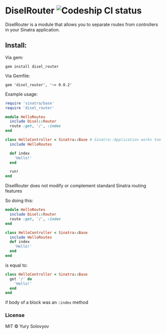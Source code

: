 # DiselRouter ![Codeship CI status](https://codeship.com/projects/02d1c690-fdb4-0133-d27c-367994a53831/status?branch=master)

DiselRouter is a module that allows you to separate routes from controllers in
your Sinatra application.

## Install:
Via gem:
```
gem install disel_router
```
Via Gemfile:
```
gem 'disel_router', '~> 0.0.2'
```

Example usage:
```ruby
require 'sinatra/base'
require 'disel_router'

module HelloRoutes
  include Disel::Router
  route :get, '/', :index
end

class HelloController < Sinatra::Base # Sinatra::Application works too
  include HelloRoutes

  def index
    'Hello!'
  end

  run!
end
```

DiselRouter does not modify or complement standard Sinatra routing features

So doing this:
```ruby
module HelloRoutes
  include Disel::Router
  route :get, '/', :index
end

class HelloController < Sinatra::Base
  include HelloRoutes
  def index
    'Hello!'
  end
end
```

is equal to:

```ruby
class HelloController < Sinatra::Base
  get '/' do
    'Hello!'
  end
end
```
if body of a block was an `:index` method

### License

MIT © Yury Solovyov

